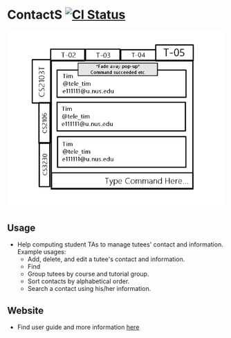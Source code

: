 # ContactS [![CI Status](https://github.com/se-edu/addressbook-level3/workflows/Java%20CI/badge.svg)](https://github.com/se-edu/addressbook-level3/actions)

![Ui](docs/images/Ui.png)

## Usage
* Help computing student TAs to manage tutees' contact and information.
  Example usages:
  * Add, delete, and edit a tutee's contact and information.
  * Find 
  * Group tutees by course and tutorial group.
  * Sort contacts by alphabetical order.
  * Search a contact using his/her information.

## Website
* Find user guide and more information [here](https://ay2425s2-cs2103t-f10-4.github.io/tp/index.html)

